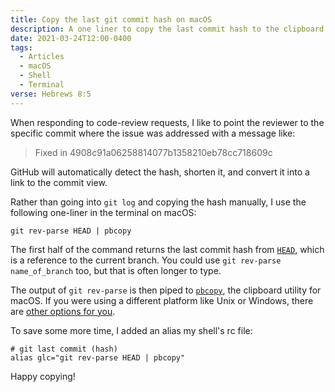 ```yaml
---
title: Copy the last git commit hash on macOS
description: A one liner to copy the last commit hash to the clipboard on a Mac
date: 2021-03-24T12:00-0400
tags:
  - Articles
  - macOS
  - Shell
  - Terminal
verse: Hebrews 8:5
---
```


When responding to code-review requests, I like to point the reviewer to the
specific commit where the issue was addressed with a message like:

> Fixed in 4908c91a06258814077b1358210eb78cc718609c

GitHub will automatically detect the hash, shorten it, and convert it into a
link to the commit view.

Rather than going into `git log` and copying the hash manually, I use the
following one-liner in the terminal on macOS:

```shell
git rev-parse HEAD | pbcopy
```

The first half of the command returns the last commit hash from
[`HEAD`](https://git-scm.com/book/en/v2/Git-Internals-Git-References#ref_the_ref),
which is a reference to the current branch. You could use
`git rev-parse name_of_branch` too, but that is often longer to type.

The output of `git rev-parse` is then piped to
[`pbcopy`](https://ss64.com/osx/pbcopy.html), the clipboard utility for macOS.
If you were using a different platform like Unix or Windows, there are
[other options for you](https://stackoverflow.com/questions/749544/pipe-to-from-the-clipboard-in-bash-script).

To save some more time, I added an alias my shell's rc file:

```shell
# git last commit (hash)
alias glc="git rev-parse HEAD | pbcopy"
```

Happy copying!
